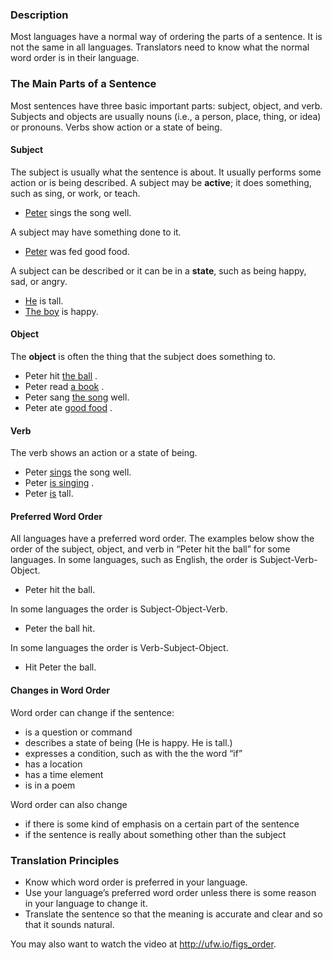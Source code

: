 
### Description

Most languages have a normal way of ordering the parts of a sentence. It is not the same in all languages. Translators need to know what the normal word order is in their language.

### The Main Parts of a Sentence

Most sentences have three basic important parts: subject, object, and verb. Subjects and objects are usually nouns (i.e., a person, place, thing, or idea) or pronouns. Verbs show action or a state of being.

#### Subject

The subject is usually what the sentence is about. It usually performs some action or is being described.
A subject may be **active**; it does something, such as sing, or work, or teach.

* <u> Peter</u> sings the song well.

A subject may have something done to it.

* <u> Peter</u> was fed good food.

A subject can be described or it can be in a **state**, such as being happy, sad, or angry.

* <u> He</u> is tall.
* <u> The boy</u> is happy.

#### Object

The **object** is often the thing that the subject does something to.

* Peter hit <u> the ball</u> .
* Peter read <u> a book</u> .
* Peter sang <u> the song</u> well.
* Peter ate <u> good food</u> .

#### Verb

The verb shows an action or a state of being.

* Peter <u> sings</u> the song well.
* Peter <u> is singing</u> .
* Peter <u> is</u> tall.

#### Preferred Word Order

All languages have a preferred word order. The examples below show the order of the subject, object, and verb in “Peter hit the ball” for some languages.
In some languages, such as English, the order is Subject-Verb-Object.

* Peter hit the ball.

In some languages the order is Subject-Object-Verb.

* Peter the ball hit.

In some languages the order is Verb-Subject-Object.

* Hit Peter the ball.

#### Changes in Word Order

Word order can change if the sentence:

* is a question or command
* describes a state of being (He is happy. He is tall.)
* expresses a condition, such as with the the word “if”
* has a location
* has a time element
* is in a poem

Word order can also change

* if there is some kind of emphasis on a certain part of the sentence
* if the sentence is really about something other than the subject

### Translation Principles

* Know which word order is preferred in your language.
* Use your language’s preferred word order unless there is some reason in your language to change it.
* Translate the sentence so that the meaning is accurate and clear and so that it sounds natural.


You may also want to watch the video at http://ufw.io/figs_order.